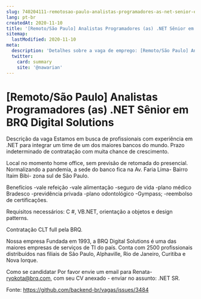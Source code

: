 ```yaml
---
slug: 740204111-remotosao-paulo-analistas-programadores-as-net-senior-em-brq-digital-solutions
lang: pt-br
createdAt: 2020-11-10
title: '[Remoto/São Paulo] Analistas Programadores (as) .NET Sênior em BRQ Digital Solutions - Vaga de Emprego'
sitemap:
  lastModified: 2020-11-10
meta:
  description: 'Detalhes sobre a vaga de emprego: [Remoto/São Paulo] Analistas Programadores (as) .NET Sênior em BRQ Digital Solutions'
  twitter:
    card: summary
    site: '@nawarian'
---
```


# [Remoto/São Paulo] Analistas Programadores (as) .NET Sênior em BRQ Digital Solutions

Descrição da vaga
Estamos em busca de profissionais com experiência em .NET para integrar um time de um dos maiores bancos do mundo. Prazo indeterminado de contratação com muita chance de crescimento.

Local
no momento home office, sem previsão de retomada do presencial. Normalizando a pandemia, a sede do banco fica na Av. Faria Lima- Bairro Itaim Bibi- zona sul de São Paulo.

Benefícios
-vale refeição
-vale alimentação
-seguro de vida
-plano médico Bradesco
-previdência privada
-plano odontológico
-Gympass;
-reembolso de certificações.

Requisitos necessários:
C #, VB.NET, orientação a objetos e design patterns.

Contratação
CLT full pela BRQ.

Nossa empresa
Fundada em 1993, a BRQ Digital Solutions é uma das maiores empresas de serviços de TI do país. Conta com 2500 profissionais distribuídos nas filiais de São Paulo, Alphaville, Rio de Janeiro, Curitiba e Nova Iorque.

Como se candidatar
Por favor envie um email para Renata- ryokota@brq.com, com seu CV anexado - enviar no assunto: .NET SR.

Fonte: https://github.com/backend-br/vagas/issues/3484
